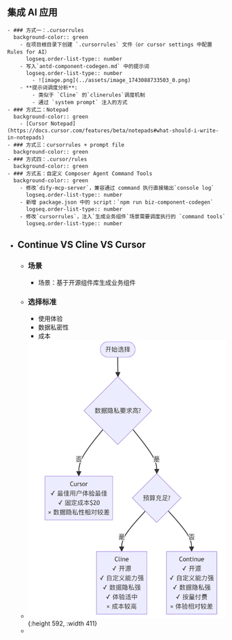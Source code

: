 ## 集成 AI 应用
	- ### 方式一：.cursorrules
	  background-color:: green
		- 在项目根目录下创建 `.cursorrules` 文件（or cursor settings 中配置 Rules for AI）
		  logseq.order-list-type:: number
		- 写入`antd-component-codegen.md` 中的提示词
		  logseq.order-list-type:: number
			- ![image.png](../assets/image_1743088733503_0.png)
		- **提示词调度分析**:
			- 类似于 `Cline` 的`clinerules`调度机制
			- 通过 `system prompt` 注入的方式
	- ### 方式二：Notepad
	  background-color:: green
		- [Cursor Notepad](https://docs.cursor.com/features/beta/notepads#what-should-i-write-in-notepads)
	- ### 方式三：cursorrules + prompt file
	  background-color:: green
	- ### 方式四：.cursor/rules
	  background-color:: green
	- ### 方式五：自定义 Composer Agent Command Tools
	  background-color:: green
		- 修改`dify-mcp-server`，兼容通过 command 执行直接输出`console log`
		  logseq.order-list-type:: number
		- 新增 package.json 中的 script：`npm run biz-component-codegen`
		  logseq.order-list-type:: number
		- 修改`cursorrules`，注入`生成业务组件`场景需要调度执行的 `command tools`
		  logseq.order-list-type:: number
- ## Continue VS Cline VS Cursor
	- ### 场景
		- 场景：基于开源组件库生成业务组件
	- ### 选择标准
		- 使用体验
		- 数据私密性
		- 成本
	- ![image.png](../assets/image_1743518622616_0.png){:height 592, :width 411}
	-